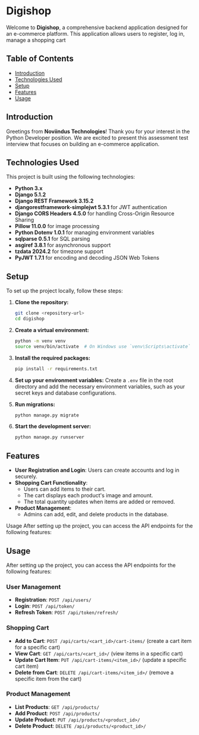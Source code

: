 # Digishop

Welcome to **Digishop**, a comprehensive backend application designed for an e-commerce platform. This application allows users to register, log in, manage a shopping cart
## Table of Contents

- [Introduction](#introduction)
- [Technologies Used](#technologies-used)
- [Setup](#setup)
- [Features](#features)
- [Usage](#usage)

## Introduction

Greetings from **Noviindus Technologies**! Thank you for your interest in the Python Developer position. We are excited to present this assessment test interview that focuses on building an e-commerce application.

## Technologies Used

This project is built using the following technologies:

- **Python 3.x**
- **Django 5.1.2**
- **Django REST Framework 3.15.2**
- **djangorestframework-simplejwt 5.3.1** for JWT authentication
- **Django CORS Headers 4.5.0** for handling Cross-Origin Resource Sharing
- **Pillow 11.0.0** for image processing
- **Python Dotenv 1.0.1** for managing environment variables
- **sqlparse 0.5.1** for SQL parsing
- **asgiref 3.8.1** for asynchronous support
- **tzdata 2024.2** for timezone support
- **PyJWT 1.7.1** for encoding and decoding JSON Web Tokens

## Setup

To set up the project locally, follow these steps:

1. **Clone the repository:**
   ```bash
   git clone <repository-url>
   cd digishop


2. **Create a virtual environment:**
   ```bash
   python -m venv venv
   source venv/bin/activate  # On Windows use `venv\Scripts\activate`
   ```

3. **Install the required packages:**
   ```bash
   pip install -r requirements.txt
   ```

4. **Set up your environment variables:**
   Create a `.env` file in the root directory and add the necessary environment variables, such as your secret keys and database configurations.

5. **Run migrations:**
   ```bash
   python manage.py migrate
   ```

6. **Start the development server:**
   ```bash
   python manage.py runserver
   ```

## Features

- **User Registration and Login**: Users can create accounts and log in securely.
- **Shopping Cart Functionality**:
  - Users can add items to their cart.
  - The cart displays each product's image and amount.
  - The total quantity updates when items are added or removed.
- **Product Management**:
  - Admins can add, edit, and delete products in the database.

Usage
After setting up the project, you can access the API endpoints for the following features:

## Usage

After setting up the project, you can access the API endpoints for the following features:

### User Management
- **Registration**: `POST /api/users/`
- **Login**: `POST /api/token/`
- **Refresh Token**: `POST /api/token/refresh/`

### Shopping Cart
- **Add to Cart**: `POST /api/carts/<cart_id>/cart-items/` (create a cart item for a specific cart)
- **View Cart**: `GET /api/carts/<cart_id>/` (view items in a specific cart)
- **Update Cart Item**: `PUT /api/cart-items/<item_id>/` (update a specific cart item)
- **Delete from Cart**: `DELETE /api/cart-items/<item_id>/` (remove a specific item from the cart)

### Product Management
- **List Products**: `GET /api/products/`
- **Add Product**: `POST /api/products/`
- **Update Product**: `PUT /api/products/<product_id>/`
- **Delete Product**: `DELETE /api/products/<product_id>/`


